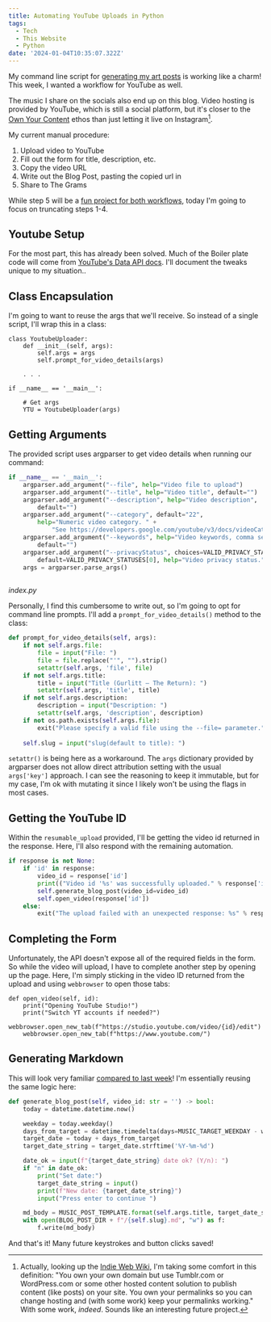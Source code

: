 ```yaml
---
title: Automating YouTube Uploads in Python
tags:
  - Tech
  - This Website
  - Python
date: '2024-01-04T10:35:07.322Z'
---
```


My command line script for [generating my art posts](/artpostgeneration) is working like a charm! This week, I wanted a workflow for YouTube as well.

The music I share on the socials also end up on this blog. Video hosting is provided by YouTube, which is still a social platform, but it's closer to the [Own Your Content](https://indieweb.org/own_your_data) ethos than just letting it live on Instagram[^1]. 

My current manual procedure:

1. Upload video to YouTube
2. Fill out the form for title, description, etc.
3. Copy the video URL
4. Write out the Blog Post, pasting the copied url in
5. Share to The Grams

While step 5 will be a [fun project for both workflows](https://developers.facebook.com/docs/instagram-api/guides/content-publishing/), today I'm going to focus on truncating steps 1-4.

## Youtube Setup

For the most part, this has already been solved. Much of the Boiler plate code will come from [YouTube's Data API docs](https://developers.google.com/youtube/v3/guides/uploading_a_video). I'll document the tweaks unique to my situation..

## Class Encapsulation

I'm going to want to reuse the args that we'll receive. So instead of a single script, I'll wrap this in a class:

```
class YoutubeUploader:
	def __init__(self, args):
		self.args = args
		self.prompt_for_video_details(args)
	
	. . . 
	
if __name__ == '__main__':

	# Get args
	YTU = YoutubeUploader(args)	
```

## Getting Arguments

The provided script uses argparser to get video details when running our command:

```python
if __name__ == '__main__':
	argparser.add_argument("--file", help="Video file to upload")
	argparser.add_argument("--title", help="Video title", default="")
	argparser.add_argument("--description", help="Video description",
		default="")
	argparser.add_argument("--category", default="22",
		help="Numeric video category. " +
			"See https://developers.google.com/youtube/v3/docs/videoCategories/list")
	argparser.add_argument("--keywords", help="Video keywords, comma separated",
		default="")
	argparser.add_argument("--privacyStatus", choices=VALID_PRIVACY_STATUSES,
		default=VALID_PRIVACY_STATUSES[0], help="Video privacy status.")
	args = argparser.parse_args()
	
```
*index.py*

Personally, I find this cumbersome to write out, so I'm going to opt for command line prompts. I'll add a `prompt_for_video_details()` method to the class:

```python
def prompt_for_video_details(self, args):
	if not self.args.file:
		file = input("File: ")
		file = file.replace("'", "").strip()
		setattr(self.args, 'file', file)
	if not self.args.title:
		title = input("Title (Gurlitt – The Return): ")
		setattr(self.args, 'title', title)
	if not self.args.description:
		description = input("Description: ")
		setattr(self.args, 'description', description)
	if not os.path.exists(self.args.file):
		exit("Please specify a valid file using the --file= parameter.")
	
	self.slug = input("slug(default to title): ")
```

`setattr()` is being here as a workaround. The `args` dictionary provided by argparser does not allow direct attribution setting with the usual `args['key']` approach. I can see the reasoning to keep it immutable, but for my case, I'm ok with mutating it since I likely won't be using the flags in most cases.

## Getting the YouTube ID

Within the `resumable_upload` provided, I'll be getting the video id returned in the response. Here, I'll also respond with the remaining automation.

```python
if response is not None:
	if 'id' in response:
		video_id = response['id']
		print(("Video id '%s' was successfully uploaded." % response['id']))
		self.generate_blog_post(video_id=video_id)
		self.open_video(response['id'])
	else:
		exit("The upload failed with an unexpected response: %s" % response)
```

## Completing the Form

Unfortunately, the API doesn't expose all of the required fields in the form. So while the video will upload, I have to complete another step by opening up the page. Here, I'm simply sticking in the video ID returned from the upload and using `webbrowser` to open those tabs:

```
def open_video(self, id):
	print("Opening YouTube Studio!")
	print("Switch YT accounts if needed?")
	webbrowser.open_new_tab(f"https://studio.youtube.com/video/{id}/edit")
	webbrowser.open_new_tab(f"https://www.youtube.com/")

```

## Generating Markdown

This will look very familiar [compared to last week](/artpostgeneration)! I'm essentially reusing the same logic here:

```python
def generate_blog_post(self, video_id: str = '') -> bool:
	today = datetime.datetime.now()

	weekday = today.weekday()
	days_from_target = datetime.timedelta(days=MUSIC_TARGET_WEEKDAY - weekday)
	target_date = today + days_from_target
	target_date_string = target_date.strftime('%Y-%m-%d')

	date_ok = input(f"{target_date_string} date ok? (Y/n): ")
	if "n" in date_ok:
		print("Set date:")
		target_date_string = input()
		print(f"New date: {target_date_string}")
		input("Press enter to continue ")

	md_body = MUSIC_POST_TEMPLATE.format(self.args.title, target_date_string, video_id, video_id, self.args.description)
	with open(BLOG_POST_DIR + f"/{self.slug}.md", "w") as f:
		f.write(md_body)
```

And that's it! Many future keystrokes and button clicks saved!


[^1]: Actually, looking up the [Indie Web Wiki](https://indieweb.org/own_your_data), I'm taking some comfort in this definition: "You own your own domain but use Tumblr.com or WordPress.com or some other hosted content solution to publish content (like posts) on your site. You own your permalinks so you can change hosting and (with some work) keep your permalinks working." With some work, _indeed_. Sounds like an interesting future project.